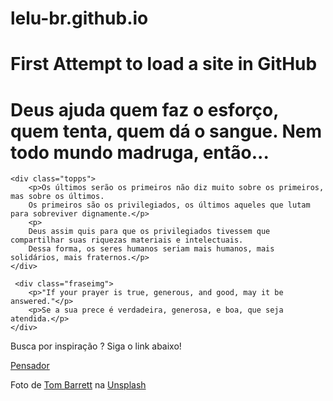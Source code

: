 # lelu-br.github.io
# First Attempt to load a site in GitHub
<!DOCTYPE html>
<html lang="en">
<head>
    <link rel="preconnect" href="https://fonts.googleapis.com">
    <link rel="preconnect" href="https://fonts.gstatic.com" crossorigin>
    <link
        href="https://fonts.googleapis.com/css2?family=Ysabeau+Infant:ital,wght@0,1;0,100;0,200;0,300;0,400;0,500;0,600;0,700;0,800;0,900;0,1000;1,1;1,100;1,200;1,300;1,400;1,500;1,600;1,700;1,800;1,900;1,1000&display=swap"
        rel="stylesheet">
    <link url="https://fonts.googleapis.com/css2?family=Roboto:wght@300;400;500;700&display=swap"
    rel="stylesheet" />
    <meta charset="UTF-8" />
    <meta name="viewport" content="width=device-width, initial-scale=1.0 />
    <meta http-equiv="X-UA-Compatible" content="IE=edge" />
    <meta name="description" content="Mensagens de Bondade" />
    <link rel="stylesheet" href="./resources/css/style.css" />
        <title>Mensagens de Bondade</title>
</head>
<body>
    <h1>Deus ajuda quem faz o esforço, quem tenta, quem dá o sangue. Nem todo mundo madruga, então...</h1>
    
    <div class="topps">
        <p>Os últimos serão os primeiros não diz muito sobre os primeiros, mas sobre os últimos.
        Os primeiros são os privilegiados, os últimos aqueles que lutam para sobreviver dignamente.</p>
        <p>
        Deus assim quis para que os privilegiados tivessem que compartilhar suas riquezas materiais e intelectuais.
        Dessa forma, os seres humanos seriam mais humanos, mais solidários, mais fraternos.</p>
    </div>
    
     <div class="fraseimg">
        <p>"If your prayer is true, generous, and good, may it be answered."</p>
        <p>Se a sua prece é verdadeira, generosa, e boa, que seja atendida.</p>
    </div>    
</body>
<footer>
    <p>Busca por inspiração ? Siga o link abaixo!</p>
    <a href="https://www.pensador.com/">Pensador</a>
    <p>Foto de <a href="https://unsplash.com/@wistomsin?utm_source=unsplash&utm_medium=referral&utm_content=creditCopyText">Tom
        Barrett</a> na <a
        href="https://unsplash.com/pt-br/fotografias/hgGplX3PFBg?utm_source=unsplash&utm_medium=referral&utm_content=creditCopyText">Unsplash</a></p>
</footer>
</html>
